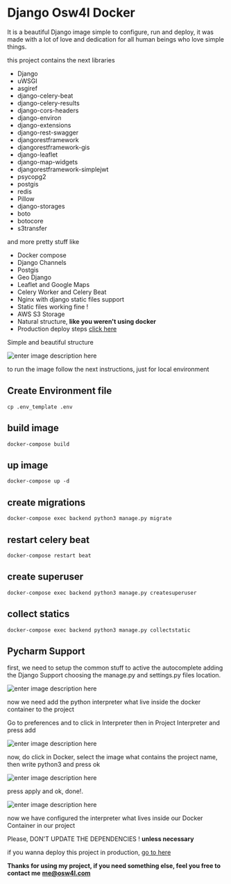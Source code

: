 

# Django Osw4l Docker
It is a beautiful Django image simple to configure, run and deploy, it was made with a lot of love and dedication for all human beings who love simple things.

this project contains the next libraries

 - Django
 - uWSGI
 - asgiref
 - django-celery-beat
 - django-celery-results
 - django-cors-headers
 - django-environ
 - django-extensions
 - django-rest-swagger
 - djangorestframework
 - djangorestframework-gis
 - django-leaflet
 - django-map-widgets
 - djangorestframework-simplejwt
 - psycopg2
 - postgis
 - redis
 - Pillow
 - django-storages
 - boto
 - botocore
 - s3transfer
 
and more pretty stuff like
 - Docker compose
 - Django Channels
 - Postgis 
 - Geo Django
 - Leaflet and Google Maps
 - Celery Worker and Celery Beat
 - Nginx with django static files support
 - Static files working fine !
 - AWS S3 Storage
 - Natural structure, **like you weren't using docker**
 - Production deploy steps [click here](https://gist.github.com/osw4l/cbfbfb3f7a7f42ab31fa5083b358f316)

Simple and beautiful structure

 ![enter image description here](https://i.imgur.com/rUXVwk6.png)

to run  the image follow the next instructions, just for local environment

## Create Environment file

    cp .env_template .env

## build image

    docker-compose build

## up image

    docker-compose up -d 

## create migrations

    docker-compose exec backend python3 manage.py migrate

## restart celery beat

    docker-compose restart beat

## create superuser

    docker-compose exec backend python3 manage.py createsuperuser

## collect statics

    docker-compose exec backend python3 manage.py collectstatic


## Pycharm Support
first, we need to setup the common stuff to active the autocomplete adding the Django Support choosing the manage.py and settings.py files location.

![enter image description here](https://i.imgur.com/yxaLtUc.png)

now we need add the python interpreter what live inside the docker container to the project

Go to preferences and to click in Interpreter then in Project Interpreter and press add

![enter image description here](https://i.imgur.com/DwKsssx.png)

now, do click in Docker, select the image what contains the project name, then write python3 and press ok

![enter image description here](https://i.imgur.com/pI86DZb.png)

press apply and ok, done!.

![enter image description here](https://i.imgur.com/lmpULSQ.png)

now we have configured the interpreter what lives inside our Docker Container in our project

Please, DON'T UPDATE THE DEPENDENCIES ! **unless necessary**

if you wanna deploy this project in production, [go to here](https://gist.github.com/osw4l/cbfbfb3f7a7f42ab31fa5083b358f316)


**Thanks for using my project, if you need something else, feel you free to contact me**
**me@osw4l.com**
